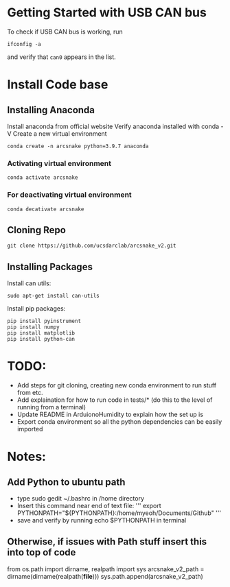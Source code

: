 # Getting Started with USB CAN bus
To check if USB CAN bus is working, run
```
ifconfig -a
```
and verify that `can0` appears in the list.

# Install Code base

## Installing Anaconda
Install anaconda from official website 
Verify anaconda installed with conda -V
Create a new virtual environment
```
conda create -n arcsnake python=3.9.7 anaconda
```
### Activating virtual environment 
```
conda activate arcsnake 
```
### For deactivating virtual environment 
```
conda decativate arcsnake
```

## Cloning Repo
```
git clone https://github.com/ucsdarclab/arcsnake_v2.git
```

## Installing Packages 
Install can utils:
```
sudo apt-get install can-utils
```

Install pip packages:
```
pip install pyinstrument
pip install numpy
pip install matplotlib
pip install python-can
```


# TODO:
- Add steps for git cloning, creating new conda environment to run stuff from etc.
- Add explaination for how to run code in tests/* (do this to the level of running from a terminal)
- Update README in ArduionoHumidity to explain how the set up is
- Export conda environment so all the python dependencies can be easily imported



# Notes: 

## Add Python to ubuntu path 
- type sudo gedit ~/.bashrc in /home directory 
- Insert this command near end of text file: 
'''
    export PYTHONPATH="${PYTHONPATH}:/home/myeoh/Documents/Github"
'''
- save and verify by running echo $PYTHONPATH in terminal 

## Otherwise, if issues with Path stuff insert this into top of code
from os.path import dirname, realpath
import sys
arcsnake_v2_path = dirname(dirname(realpath(__file__)))
sys.path.append(arcsnake_v2_path)